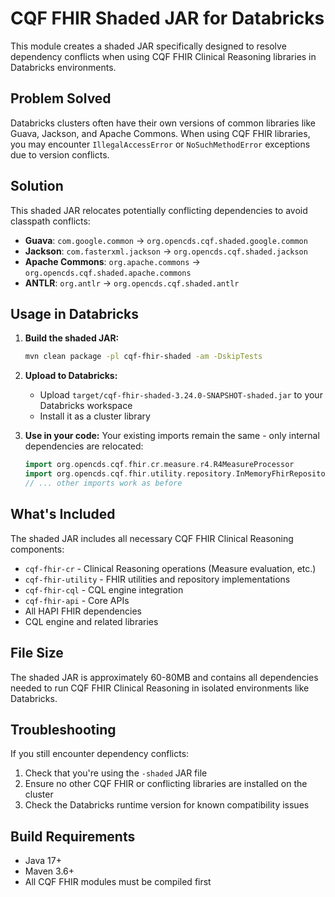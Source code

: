 # CQF FHIR Shaded JAR for Databricks

This module creates a shaded JAR specifically designed to resolve dependency conflicts when using CQF FHIR Clinical Reasoning libraries in Databricks environments.

## Problem Solved

Databricks clusters often have their own versions of common libraries like Guava, Jackson, and Apache Commons. When using CQF FHIR libraries, you may encounter `IllegalAccessError` or `NoSuchMethodError` exceptions due to version conflicts.

## Solution

This shaded JAR relocates potentially conflicting dependencies to avoid classpath conflicts:

- **Guava**: `com.google.common` → `org.opencds.cqf.shaded.google.common`
- **Jackson**: `com.fasterxml.jackson` → `org.opencds.cqf.shaded.jackson`
- **Apache Commons**: `org.apache.commons` → `org.opencds.cqf.shaded.apache.commons`
- **ANTLR**: `org.antlr` → `org.opencds.cqf.shaded.antlr`

## Usage in Databricks

1. **Build the shaded JAR:**
   ```bash
   mvn clean package -pl cqf-fhir-shaded -am -DskipTests
   ```

2. **Upload to Databricks:**
   - Upload `target/cqf-fhir-shaded-3.24.0-SNAPSHOT-shaded.jar` to your Databricks workspace
   - Install it as a cluster library

3. **Use in your code:**
   Your existing imports remain the same - only internal dependencies are relocated:
   ```scala
   import org.opencds.cqf.fhir.cr.measure.r4.R4MeasureProcessor
   import org.opencds.cqf.fhir.utility.repository.InMemoryFhirRepository
   // ... other imports work as before
   ```

## What's Included

The shaded JAR includes all necessary CQF FHIR Clinical Reasoning components:
- `cqf-fhir-cr` - Clinical Reasoning operations (Measure evaluation, etc.)
- `cqf-fhir-utility` - FHIR utilities and repository implementations
- `cqf-fhir-cql` - CQL engine integration
- `cqf-fhir-api` - Core APIs
- All HAPI FHIR dependencies
- CQL engine and related libraries

## File Size

The shaded JAR is approximately 60-80MB and contains all dependencies needed to run CQF FHIR Clinical Reasoning in isolated environments like Databricks.

## Troubleshooting

If you still encounter dependency conflicts:
1. Check that you're using the `-shaded` JAR file
2. Ensure no other CQF FHIR or conflicting libraries are installed on the cluster
3. Check the Databricks runtime version for known compatibility issues

## Build Requirements

- Java 17+
- Maven 3.6+
- All CQF FHIR modules must be compiled first
